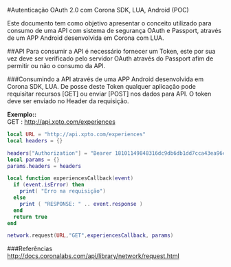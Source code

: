 #Autenticação OAuth 2.0 com Corona SDK, LUA, Android (POC)

Este documento tem como objetivo apresentar o conceito utilizado para consumo de uma API com sistema de segurança OAuth e Passport, através de um APP Android desenvolvida em Corona com LUA.


##API
Para consumir a API é necessário fornecer um Token, este por sua vez deve ser verificado pelo servidor OAuth através do Passport afim de permitir ou não o consumo da API.


###Consumindo a API através de uma APP Android desenvolvida em Corona SDK, LUA.
De posse deste Token qualquer aplicação pode requisitar recursos [GET] ou enviar [POST] nos dados para API.
O token deve ser enviado no Header da requisição.  

**Exemplo::**  
GET : http://api.xpto.com/experiences

```lua
local URL = "http://api.xpto.com/experiences"
local headers = {}

headers["Authorization"] = "Bearer 18101149848316dc9db6db1dd7cca43ea96c313d"
local params = {}
params.headers = headers

local function experiencesCallback(event) 
  if (event.isError) then
    print( "Erro na requisição")
  else
    print ( "RESPONSE: " .. event.response )
  end
  return true
end

network.request(URL,"GET",experiencesCallback, params)
```

###Referências
http://docs.coronalabs.com/api/library/network/request.html
